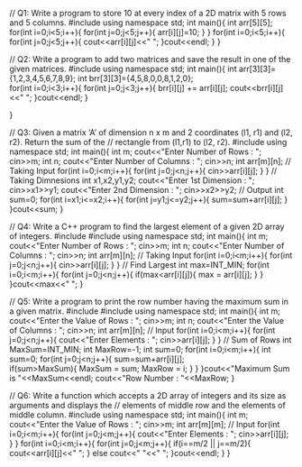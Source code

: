 // Q1: Write a program to store 10 at every index of a 2D matrix with 5 rows and 5 columns.
#include<iostream>
using namespace std;
int main(){
    int arr[5][5];
    for(int i=0;i<5;i++){
        for(int j=0;j<5;j++){
            arr[i][j]=10;
        }
    }
    for(int i=0;i<5;i++){
        for(int j=0;j<5;j++){
            cout<<arr[i][j]<<" ";
        }cout<<endl;
    }
}

// Q2: Write a program to add two matrices and save the result in one of the given matrices.
#include<iostream>
using namespace std;
int main(){
    int arr[3][3]={1,2,3,4,5,6,7,8,9};
    int brr[3][3]={4,5,8,0,0,8,1,2,0};  
    for(int i=0;i<3;i++){
        for(int j=0;j<3;j++){
            brr[i][j] += arr[i][j];
            cout<<brr[i][j]<<" ";
        }cout<<endl;
    }
    
}


// Q3: Given a matrix ‘A’ of dimension n x m and 2 coordinates (l1, r1) and (l2, r2). Return the sum of the
// rectangle from (l1,r1) to (l2, r2).
#include<iostream>
using namespace std;
int main(){
    int m;
    cout<<"Enter Number of Rows : ";
    cin>>m;
    int n;
    cout<<"Enter Number of Columns : ";
    cin>>n;
    int arr[m][n];
        // Taking Input
    for(int i=0;i<m;i++){
        for(int j=0;j<n;j++){
            cin>>arr[i][j];
        }
    }
    // Taking Dimnesions
    int x1,x2,y1,y2;
    cout<<"Enter 1st Dimension : ";
    cin>>x1>>y1;
    cout<<"Enter 2nd Dimension : ";
    cin>>x2>>y2;
    // Output
    int sum=0;
    for(int i=x1;i<=x2;i++){
        for(int j=y1;j<=y2;j++){
            sum=sum+arr[i][j];
        }
    }cout<<sum;
}


// Q4: Write a C++ program to find the largest element of a given 2D array of integers.
#include<iostream>
#include<climits>
using namespace std;
int main(){
    int m;
    cout<<"Enter Number of Rows : ";
    cin>>m;
    int n;
    cout<<"Enter Number of Columns : ";
    cin>>n;
    int arr[m][n];
    // Taking Input
    for(int i=0;i<m;i++){
        for(int j=0;j<n;j++){
            cin>>arr[i][j];
        }
    }
        // Find Largest 
    int max=INT_MIN;
    for(int i=0;i<m;i++){
        for(int j=0;j<n;j++){
                if(max<arr[i][j]){
                    max = arr[i][j];
            }
        }
    }cout<<max<<" ";
}


// Q5: Write a program to print the row number having the maximum sum in a given matrix.
#include<iostream>
#include<climits>
using namespace std;
int main(){
    int m;
    cout<<"Enter the Value of Rows : ";
    cin>>m;
    int n;
    cout<<"Enter the Value of Columns : ";
    cin>>n;
    int arr[m][n];
    // Input
    for(int i=0;i<m;i++){
        for(int j=0;j<n;j++){
            cout<<"Enter Elements : ";
           cin>>arr[i][j]; 
        }
    }
    // Sum of Rows
    int MaxSum=INT_MIN;
    int MaxRow=-1;
    int sum=0;
    for(int i=0;i<m;i++){
        int sum=0;
        for(int j=0;j<n;j++){
            sum=sum+arr[i][j];           
            if(sum>MaxSum){
                MaxSum = sum;
                MaxRow = i;
            }
        }
    }cout<<"Maximum Sum is "<<MaxSum<<endl;
    cout<<"Row Number : "<<MaxRow;
}


// Q6: Write a function which accepts a 2D array of integers and its size as arguments and displays the
// elements of middle row and the elements of middle column.
#include<iostream>
using namespace std;
int main(){
    int m;
    cout<<"Enter the Value of Rows : ";
    cin>>m;
    int arr[m][m];
    // Input
    for(int i=0;i<m;i++){
        for(int j=0;j<m;j++){
            cout<<"Enter Elements : ";
           cin>>arr[i][j]; 
        }
    }
    for(int i=0;i<m;i++){
        for(int j=0;j<m;j++){
            if(i==m/2 || j==m/2){
                cout<<arr[i][j]<<" ";
            }
            else
            cout<<" "<<" ";
        }cout<<endl;
    }
}
